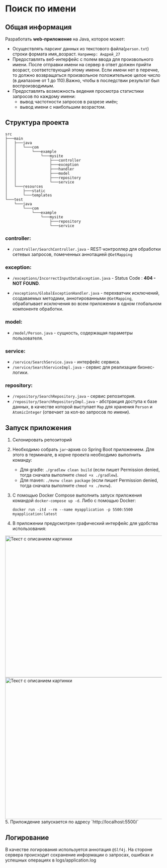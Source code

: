 # Поиск по имени
## Общая информация
Разработать **web-приложение** на Java, которое может:
- Осуществлять парсинг данных из текстового файла(`person.txt`) строки формата
имя_возраст. `Например: Андрей_27`
- Предоставлять веб-интерфейс с полем ввода
для произвольного имени. После отправки имени на сервер
в ответ должен прийти возраст, соответствующий этому
имени. Если имени нет в перечне, то должно возвращаться
произвольное положительное целое число (в диапазоне от 1 до 110).Важно, чтобы в последствии результат
был воспроизводимым.
- Предоставлять возможность ведения просмотра
статистики запросов по каждому имени:
  - вывод частотности запросов в разрезе имён; 
  - вывод имени с наибольшим возрастом.

## Структура проекта
    src
    ├───main
    │   ├───java
    │   │   └───com
    │   │       └───example
    │   │           └───mysite
    │   │               ├───controller
    │   │               ├───exception
    │   │               ├───handler
    │   │               ├───model
    │   │               ├───repository
    │   │               └───service
    │   └───resources
    │       ├───static
    │       └───templates
    └───test
        └───java
            └───com
                └───example
                    └───mysite
                        ├───repository
                        └───service


### controller: 
 
  - `/controller/SearchController.java` - REST-контроллер для обработки сетевых запросов, помеченных аннотацией `@GetMapping` 
                   
### exception:
  
  - `/exceptions/IncorrectInputDataException.java` - Status Code : **404 - NOT FOUND**.
  
  - `/exceptions/GlobalExceptionHandler.java` - перехватчик исключений, создаваемых методами, аннотированными `@GetMapping`, обрабатывает исключения во всем приложении в одном глобальном компоненте обработки.

### model:
  - `/model/Person.java` - сущность, содержащая параметры пользователя.

### service:
   - `/service/SearchService.java` - интерфейс сервиса.
   - `/service/SearchServiceImpl.java` - сервис для реализации бизнес-логики.


### repository:
  - `/repository/SearchRepository.java` - сервис репозитория.
  - `/repository/SearchRepositoryImpl.java` - абстракция доступа к базе данных, в качестве которой выступает `Map` для хранения `Person` и `AtomicInteger` (отвечает за кол-во запросов по имени).

## Запуск приложения
1. Склонировать репозиторий
2. Необходимо собрать `jar`-архив со Spring Boot приложением. Для этого в терминале, в корне проекта необходимо выполнить команду:
      - Для gradle: `./gradlew clean build` (если пишет Permission denied, тогда сначала выполните `chmod +x ./gradlew`).
      - Для maven: `./mvnw clean package` (если пишет Permission denied, тогда сначала выполните `chmod +x ./mvnw`).
3. С помощью Docker Compose выполнить запуск приложения командой `docker-compose up -d`. Либо с помощью Docker: 
   
    `docker run -itd --rm --name myapplication -p 5500:5500 myapplication:latest`
4. В приложении предусмотрен графический интерфейс для удобства использования: 
  <img src="pic/1.png" alt="Текст с описанием картинки" width="800" height="455"/>
  <img src="pic/2.png" alt="Текст с описанием картинки" width="800" height="455"/>
5. Прилождение запускается по адресу `http://localhost:5500/`

## Логирование
В качестве логирования используется аннотация `@Slf4j`. На стороне сервера происходит сохранение информации о запросах, ошибках и успешных операциях в logs/application.log

 
